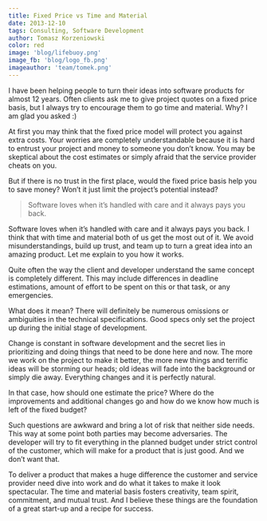 ```yaml
---
title: Fixed Price vs Time and Material
date: 2013-12-10
tags: Consulting, Software Development
author: Tomasz Korzeniowski
color: red
image: 'blog/lifebuoy.png'
image_fb: 'blog/logo_fb.png'
imageauthor: 'team/tomek.png'
---
```


I have been helping people to turn their ideas into software products for almost 12 years. Often clients ask me to give project quotes on a fixed price basis, but I always try to encourage them to go time and material. Why? I am glad you asked :)

At first you may think that the fixed price model will protect you against extra costs. Your worries are completely understandable because it is hard to entrust your project and money to someone you don’t know. You may be skeptical about the cost estimates or simply afraid that the service provider cheats on you.

But if there is no trust in the first place, would the fixed price basis help you to save money? Won’t it just limit the project’s potential instead?

> Software loves when it’s handled with care and it always pays you back.

Software loves when it’s handled with care and it always pays you back. I think that with time and material both of us get the most out of it. We avoid misunderstandings, build up trust, and team up to turn a great idea into an amazing product. Let me explain to you how it works.

Quite often the way the client and developer understand the same concept is completely different. This may include differences in deadline estimations, amount of effort to be spent on this or that task, or any emergencies.

What does it mean? There will definitely be numerous omissions or ambiguities in the technical specifications. Good specs only set the project up during the initial stage of development.

Change is constant in software development and the secret lies in prioritizing and doing things that need to be done here and now. The more we work on the project to make it better, the more new things and terrific ideas will be storming our heads; old ideas will fade into the background or simply die away. Everything changes and it is perfectly natural.

In that case, how should one estimate the price? Where do the improvements and additional changes go and how do we know how much is left of the fixed budget?

Such questions are awkward and bring a lot of risk that neither side needs. This way at some point both parties may become adversaries. The developer will try to fit everything in the planned budget under strict control of the customer, which will make for a product that is just good. And we don’t want that.

To deliver a product that makes a huge difference the customer and service provider need dive into work and do what it takes to make it look spectacular. The time and material basis fosters creativity, team spirit, commitment, and mutual trust. And I believe these things are the foundation of a great start-up and a recipe for success.
